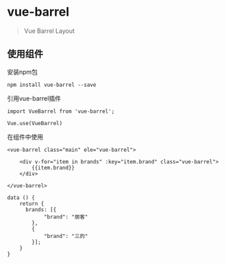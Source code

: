 # vue-barrel

> Vue Barrel Layout

## 使用组件
安装npm包
```$xslt
npm install vue-barrel --save
```
引用vue-barrel插件
```$xslt
import VueBarrel from 'vue-barrel';

Vue.use(VueBarrel)

```
在组件中使用
```$xslt
<vue-barrel class="main" ele="vue-barrel">
          
    <div v-for="item in brands" :key="item.brand" class="vue-barrel">
        {{item.brand}}
    </div>

</vue-barrel>

data () {
    return {
      brands: [{
            "brand": "朋客"
        },
        {
            "brand": "三的"
        }];
    }
}
```